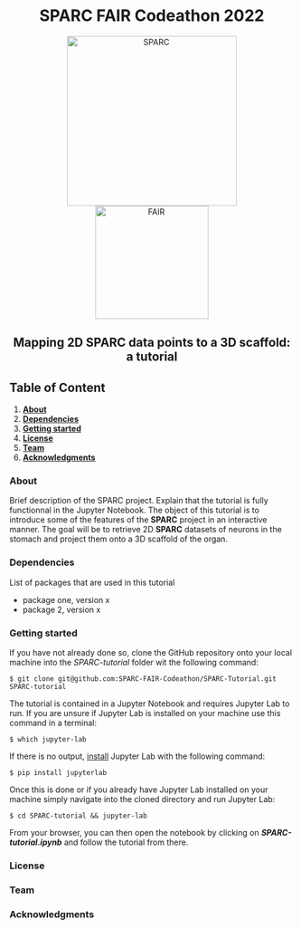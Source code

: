 # **<center>SPARC FAIR Codeathon 2022</center>**
<center>
<a href="https://sparc.science">
<img src="https://sparc.science/_nuxt/img/logo-sparc-wave-primary.8ed83a5.svg" alt="SPARC" width="300"/>
</a>
</center>
<center>
<a href="https://sparc.science/help/2022-sparc-fair-codeathon">
<img src="https://images.ctfassets.net/6bya4tyw8399/2qgsOmFnm7wYIfRrPrqbgx/ae3255858aa12bfcebb52e95c7cacffe/codeathon-graphic.png" alt="FAIR" width="200">
</a>
</center>



## <center>Mapping 2D **SPARC** data points to a 3D scaffold: a tutorial</center>

## **Table of Content**
 1. [**About**](#About)
 2. [**Dependencies**](#Dependencies)
 3. [**Getting started**](#Getting-started)
 4. [**License**](#License)
 5. [**Team**](#Team)
 6. [**Acknowledgments**](#Acknowledgments)
 
### **About**
Brief description of the SPARC project. Explain that the tutorial is fully functionnal in the Jupyter Notebook. The object of this tutorial is to introduce some of the features of the **SPARC** project in an interactive manner. The goal will be to retrieve 2D **SPARC** datasets of neurons in the stomach and project them onto a 3D scaffold of the organ.  


### **Dependencies**
List of packages that are used in this tutorial
   * package one, version x
   * package 2, version x

### **Getting started**
If you have not already done so, clone the GitHub repository onto your local machine into the _SPARC-tutorial_ folder wit the following command:

    $ git clone git@github.com:SPARC-FAIR-Codeathon/SPARC-Tutorial.git SPARC-tutorial

The tutorial is contained in a Jupyter Notebook and requires Jupyter Lab to run. 
If you are unsure if Jupyter Lab is installed on your machine use this command in a terminal:

    $ which jupyter-lab
    
If there is no output, [install](https://jupyter.org/install) Jupyter Lab with the following command:
    
    $ pip install jupyterlab
    
Once this is done or if you already have Jupyter Lab installed on your machine simply navigate into the cloned directory and run Jupyter Lab:

    $ cd SPARC-tutorial && jupyter-lab

From your browser, you can then open the notebook by clicking on ***SPARC-tutorial.ipynb*** and follow the tutorial from there. 
    
### **License**

### **Team**

### **Acknowledgments**